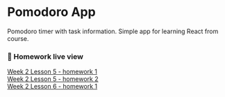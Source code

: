 # Pomodoro App

Pomodoro timer with task information. Simple app for learning React from course.

### 👀 Homework live view

[Week 2 Lesson 5 - homework 1](https://codepen.io/martincodes-pl/pen/xxdWEEp) <br/>
[Week 2 Lesson 5 - homework 2](https://codepen.io/martincodes-pl/pen/rNmdMqp) <br/>
[Week 2 Lesson 6 - homework 1](https://codepen.io/martincodes-pl/pen/KKmoWqM) <br/>

<!-- [Week 2 Lesson 6 - homework 2]() <br/> -->
